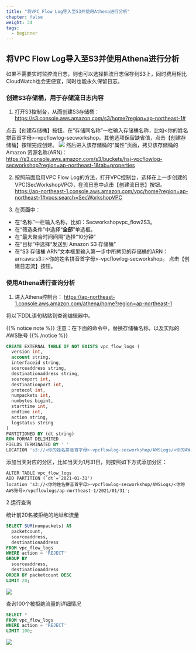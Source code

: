 ```yaml
---
title: "将VPC Flow Log导入至S3并使用Athena进行分析"
chapter: false
weight: 34
tags:
  - beginner
---
```


## 将VPC Flow Log导入至S3并使用Athena进行分析

如果不需要实时监控流日志，则也可以选择把流日志保存到S3上，同时费用相比CloudWatch也会更便宜，同时也能永久保留日志。

### 创建S3存储桶，用于存储流日志内容

1. 打开S3控制台，从而创建S3存储桶：
https://s3.console.aws.amazon.com/s3/home?region=ap-northeast-1#

点击【创建存储桶】按钮。在“存储同名称”一栏输入存储桶名称，比如<你的姓名拼音首字母>-vpcflowlog-secworkshop。其他选项保留缺省值，点击【创建存储桶】按钮完成创建。
![](/images/3.NetworkSecurity/3.4.1.png)
然后进入该存储桶的“属性”页面，拷贝该存储桶的Amazon 资源名称(ARN)：
https://s3.console.aws.amazon.com/s3/buckets/hsj-vpcflowlog-secworkshop?region=ap-northeast-1&tab=properties

2. 按照前面启用VPC Flow Log的方法，打开VPC控制台，选择在上一步创建的VPC(SecWorkshopVPC)，在流日志中点击【创建流日志】按钮。
https://ap-northeast-1.console.aws.amazon.com/vpc/home?region=ap-northeast-1#vpcs:search=SecWorkshopVPC

3. 在页面中：
- 在“名称”一栏输入名称，比如：Secworkshopvpc_flow2S3。
- 在“筛选条件”中选择“**全部**”单选框。
- 在“最大聚合时间间隔”选择“10分钟”
- 在“目标”中选择“发送到 Amazon S3 存储桶”
- 在“S3 存储桶 ARN”文本框里输入第一步中所拷贝的存储桶的ARN：arn:aws:s3:::<你的姓名拼音首字母>-vpcflowlog-secworkshop。
点击【创建日志流】按钮。

### 使用Athena进行查询分析

1. 进入Athena控制台：
https://ap-northeast-1.console.aws.amazon.com/athena/home?region=ap-northeast-1

将以下DDL语句粘贴到查询编辑器中。

{{% notice note %}}
注意：在下面的命令中，替换存储桶名称，以及实际的AWS账号
{{% /notice  %}}

   ```sql 
   CREATE EXTERNAL TABLE IF NOT EXISTS vpc_flow_logs (
     version int,
     account string,
     interfaceid string,
     sourceaddress string,
     destinationaddress string,
     sourceport int,
     destinationport int,
     protocol int,
     numpackets int,
     numbytes bigint,
     starttime int,
     endtime int,
     action string,
     logstatus string
   )  
   PARTITIONED BY (dt string)
   ROW FORMAT DELIMITED
   FIELDS TERMINATED BY ' '
   LOCATION 's3://<你的姓名拼音首字母>-vpcflowlog-secworkshop/AWSLogs/<你的AWS账号>/vpcflowlogs/ap-northeast-1/'
   ```
   添加当天对应的分区，比如当天为1月31日，则按照如下方式添加分区：
   ```
   ALTER TABLE vpc_flow_logs
   ADD PARTITION (`dt`='2021-01-31')
   location 's3://<你的姓名拼音首字母>-vpcflowlog-secworkshop/AWSLogs/<你的AWS账号>/vpcflowlogs/ap-northeast-1/2021/01/31';
   ```   
2.运行查询

   统计前20名被拒绝的地址和流量

   ```sql
   SELECT SUM(numpackets) AS
     packetcount,
     sourceaddress,
     destinationaddress
   FROM vpc_flow_logs
   WHERE action = 'REJECT' 
   GROUP BY 
     sourceaddress, 
     destinationaddress
   ORDER BY packetcount DESC
   LIMIT 20;
   ```

   ![](/images/3.NetworkSecurity/3.4.5.png)

   查询100个被拒绝流量的详细情况

   ```sql
   SELECT *
   FROM vpc_flow_logs
   WHERE action = 'REJECT' 
   LIMIT 100;
   ```

   ![](/images/3.NetworkSecurity/3.4.6.png)